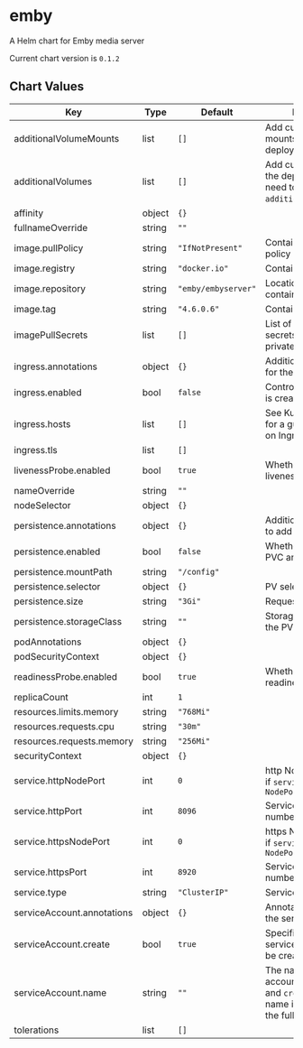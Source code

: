 emby
====
A Helm chart for Emby media server

Current chart version is `0.1.2`





## Chart Values

| Key | Type | Default | Description |
|-----|------|---------|-------------|
| additionalVolumeMounts | list | `[]` | Add custom volume mounts to the deployment |
| additionalVolumes | list | `[]` | Add custom volumes to the deployment (may need to match `additionalVolumeMounts`) |
| affinity | object | `{}` |  |
| fullnameOverride | string | `""` |  |
| image.pullPolicy | string | `"IfNotPresent"` | Container image pull policy |
| image.registry | string | `"docker.io"` | Container image registry |
| image.repository | string | `"emby/embyserver"` | Location of the container image |
| image.tag | string | `"4.6.0.6"` | Container image tag |
| imagePullSecrets | list | `[]` | List of image pull secrets if you use a privately hosted image |
| ingress.annotations | object | `{}` | Additional annotations for the Ingress object |
| ingress.enabled | bool | `false` | Control whether ingress is created |
| ingress.hosts | list | `[]` | See Kubernetes Docs for a guide to setup TLS on Ingress |
| ingress.tls | list | `[]` |  |
| livenessProbe.enabled | bool | `true` | Whether to enable the liveness probe |
| nameOverride | string | `""` |  |
| nodeSelector | object | `{}` |  |
| persistence.annotations | object | `{}` | Additional annotations to add to the PVC |
| persistence.enabled | bool | `false` | Whether to enable the PVC and mount |
| persistence.mountPath | string | `"/config"` |  |
| persistence.selector | object | `{}` | PV selector |
| persistence.size | string | `"3Gi"` | Requested storage size |
| persistence.storageClass | string | `""` | Storage Class name of the PV |
| podAnnotations | object | `{}` |  |
| podSecurityContext | object | `{}` |  |
| readinessProbe.enabled | bool | `true` | Whether to enable the readiness probe |
| replicaCount | int | `1` |  |
| resources.limits.memory | string | `"768Mi"` |  |
| resources.requests.cpu | string | `"30m"` |  |
| resources.requests.memory | string | `"256Mi"` |  |
| securityContext | object | `{}` |  |
| service.httpNodePort | int | `0` | http Node port number if `service.type` is `NodePort` |
| service.httpPort | int | `8096` | Service http port number |
| service.httpsNodePort | int | `0` | https Node port number if `service.type` is `NodePort` |
| service.httpsPort | int | `8920` | Service https port number |
| service.type | string | `"ClusterIP"` | Service type |
| serviceAccount.annotations | object | `{}` | Annotations to add to the service account |
| serviceAccount.create | bool | `true` | Specifies whether a service account should be created |
| serviceAccount.name | string | `""` | The name of the service account to use. If not set and `create` is `true`, a name is generated using the fullname template |
| tolerations | list | `[]` |  |
